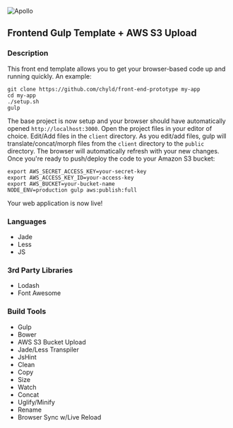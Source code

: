 ![Apollo](https://raw.githubusercontent.com/chyld/apollo/master/client/assets/screenshot.png)

## Frontend Gulp Template + AWS S3 Upload

### Description
This front end template allows you to get your browser-based code up and running quickly. An example:

```
git clone https://github.com/chyld/front-end-prototype my-app
cd my-app
./setup.sh
gulp
```

The base project is now setup and your browser should have automatically opened ```http://localhost:3000```. Open the project files in your editor of choice. Edit/Add files in the ```client``` directory. As you edit/add files, gulp will translate/concat/morph files from the ```client``` directory to the ```public``` directory. The browser will automatically refresh with your new changes. Once you're ready to push/deploy the code to your Amazon S3 bucket:

```
export AWS_SECRET_ACCESS_KEY=your-secret-key
export AWS_ACCESS_KEY_ID=your-access-key
export AWS_BUCKET=your-bucket-name
NODE_ENV=production gulp aws:publish:full
```

Your web application is now live!

### Languages
- Jade
- Less
- JS

### 3rd Party Libraries
- Lodash
- Font Awesome

### Build Tools
- Gulp
- Bower
- AWS S3 Bucket Upload
- Jade/Less Transpiler
- JsHint
- Clean
- Copy
- Size
- Watch
- Concat
- Uglify/Minify
- Rename
- Browser Sync w/Live Reload
